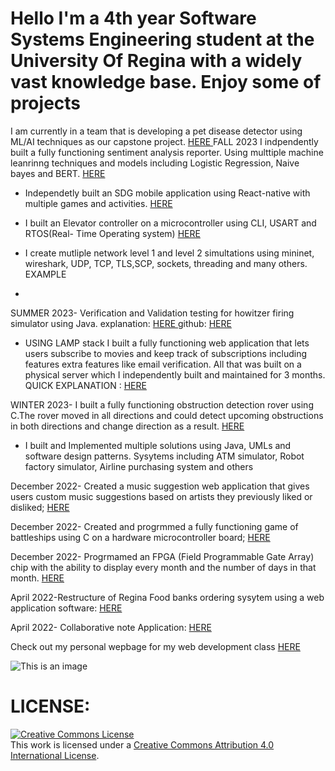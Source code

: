  # Hello I'm a 4th year Software Systems Engineering student at the University Of Regina with a widely vast knowledge base. Enjoy some of projects
 I am currently in a team that is developing a pet disease detector using ML/AI techniques as our capstone project. <a href ="https://github.com/HasaanToor/FurScan"> HERE </a> 
 FALL 2023
 I indpendently built a fully functioning sentiment analysis reporter. Using multtiple machine leanrinng techniques and models including Logistic Regression, Naive bayes and BERT. <a href ="https://github.com/KeshiroM/porfolio/blob/Portfolio271/projects/sensitivitext.pdf"> HERE </a>  
 - Independetly built an SDG mobile application using React-native with multiple games and activities. <a href ="https://github.com/KeshiroM/Tvarus"> HERE </a> 
 
 - I built an Elevator controller on a microcontroller using CLI, USART and RTOS(Real- Time Operating system) <a href ="https://github.com/KeshiroM/porfolio/blob/Portfolio271/projects/RTOS.pdf"> HERE </a> 
 - I create mutliple network level 1 and level 2 simultations using mininet, wireshark, UDP, TCP, TLS,SCP, sockets, threading and many others. EXAMPLE
 - 
 SUMMER 2023- Verification and Validation testing for howitzer firing simulator using Java. explanation: <a href ="https://github.com/KeshiroM/porfolio/blob/Portfolio271/projects/ENSE375%20PROJ.pdf"> HERE </a> github: <a href ="https://github.com/khavrks/ENSE---_PROJECT/tree/main/src"> HERE </a> 
 
- USING LAMP stack I built a fully functioning web application that lets users subscribe to movies and keep track of subscriptions including features extra features like email verification. All that was built on a physical server which I independently built and maintained for 3 months. QUICK EXPLANATION : <a href ="https://github.com/KeshiroM/porfolio/blob/Portfolio271/projects/moviedb.pdf"> HERE </a>  

WINTER 2023- I built a fully functioning obstruction detection rover using C.The rover moved in all directions and could detect upcoming obstructions in both directions and change direction as a result. <a href ="https://github.com/KeshiroM/porfolio/blob/Portfolio271/projects/ROVERprojectReport.pdf"> HERE </a>
- I built and Implemented multiple solutions using Java, UMLs and software design patterns. Sysytems including ATM simulator, Robot factory simulator, Airline purchasing system and others

December 2022- Created a music suggestion web application that gives users custom music suggestions based on artists they previously liked or disliked;
<a href ="https://github.com/KeshiroM/ENSE374DATA"> HERE </a>

December 2022- Created and progrmmed a fully functioning game of battleships using C on a hardware microcontroller board;  <a href = "https://github.com/KeshiroM/porfolio/blob/Portfolio271/Battleship.pdf"> HERE </a>  

December 2022- Progrmamed an FPGA (Field Programmable Gate Array) chip with the ability to display every month and the number of days in that month.  <a href = "https://github.com/KeshiroM/porfolio/blob/Portfolio271/Month%20display%20system.pdf"> HERE </a>


April 2022-Restructure of Regina Food banks ordering sysytem using a web application software: <a href = "https://github.com/KevinChiHuang/Apple"> HERE </a> 

April 2022- Collaborative note Application:  <a href = "http://www.webdev.cs.uregina.ca/~amk427/assignment/"> HERE </a>  
 

  
  Check out my personal wepbage for my web development class  <a href = " http://www.webdev.cs.uregina.ca/~amk427/"> HERE </a>  
  
  
  
  ![This is an image](https://myoctocat.com/assets/images/base-octocat.svg)
   
   # LICENSE:
   <a rel="license" href="http://creativecommons.org/licenses/by/4.0/"><img alt="Creative Commons License" style="border-width:0" src="https://i.creativecommons.org/l/by/4.0/88x31.png" /></a><br />This work is licensed under a <a rel="license" href="http://creativecommons.org/licenses/by/4.0/">Creative Commons Attribution 4.0 International License</a>.
